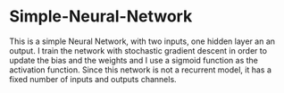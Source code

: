 # Simple-Neural-Network
This is a simple Neural Network, with two inputs, one hidden layer an an output. I train the network with stochastic gradient descent in order to update the bias and the weights and I use a sigmoid function as the activation function. Since this network is not a recurrent model, it has a fixed number of inputs and outputs channels.
